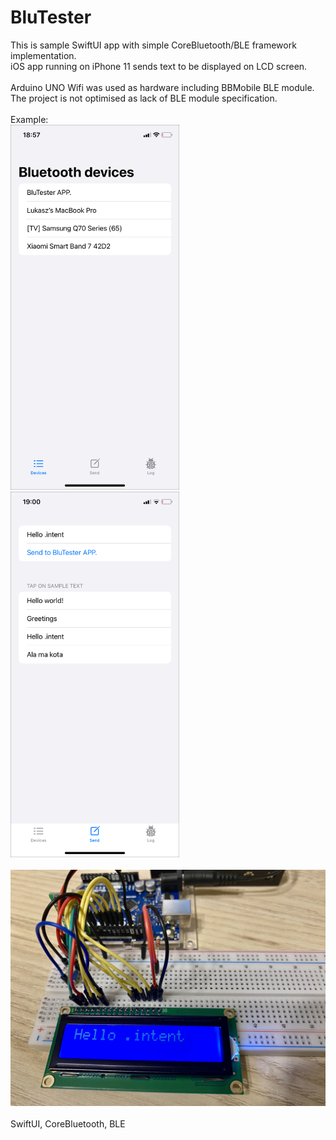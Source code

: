 # BluTester
This is sample SwiftUI app with simple CoreBluetooth/BLE framework implementation.<br />
iOS app running on iPhone 11 sends text to be displayed on LCD screen.<br />
<br />
Arduino UNO Wifi was used as hardware including BBMobile BLE module.<br />
The project is not optimised as lack of BLE module specification.<br />
<br />
Example:<br />
<img src='images/iPhone11_1.PNG' width='270'>  <img src='images/iPhone11_2.PNG' width='270'>
<br /><br />
<img src='images/demo.jpg' width='550'>
<br /><br />
SwiftUI, CoreBluetooth, BLE
